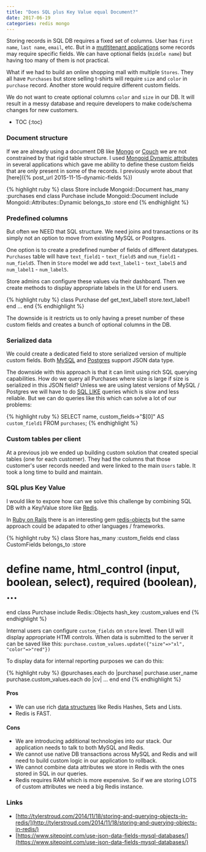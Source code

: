 ```yaml
---
title: "Does SQL plus Key Value equal Document?"
date: 2017-06-19
categories: redis mongo
---
```


Storing records in SQL DB requires a fixed set of columns.  User has `first name`, `last name`, `email`, etc.  But in a [mutltitenant applications](https://en.wikipedia.org/wiki/Multitenancy) some records may require specific fields.  We can have optional fields (`middle name`) but having too many of them is not practical.

What if we had to build an online shopping mall with multiple `Stores`.  They all have `Purchases` but store selling t-shirts will require `size` and `color` in `purchase` record.  Another store would require different custom fields.  

We do not want to create optional columns `color` and `size` in our DB.  It will result in a messy database and require developers to make code/schema changes for new customers.  

* TOC
{:toc}

### Document structure

If we are already using a document DB like [Mongo](https://www.mongodb.com) or [Couch](http://couchdb.apache.org/) we are not constrained by that rigid table structure.  I used [Mongoid Dynamic attributes](http://www.rubydoc.info/github/mongoid/mongoid/Mongoid/Attributes/Dynamic) in several applications which gave me ability to define these custom fields that are only present in some of the records.  I previously wrote about that [here]({% post_url 2015-11-15-dynamic-fields %})

{% highlight ruby %}
class Store
  include Mongoid::Document
  has_many :purchases
end
class Purchase
  include Mongoid::Document
  include Mongoid::Attributes::Dynamic
  belongs_to :store
end
{% endhighlight %}

### Predefined columns

But often we NEED that SQL structure.  We need joins and transactions or its simply not an option to move from existing MySQL or Postgres.  

One option is to create a predefined number of fields of different datatypes.  `Purchases` table will have `text_field1` - `text_field5` and `num_field1` - `num_field5`.  Then in `Store` model we add `text_label1` - `text_label5` and `num_label1` - `num_label5`.  

Store admins can configure these values via their dashboard.  Then we create methods to display appropriate labels in the UI for end users.  

{% highlight ruby %}
class Purchase
  def get_text_label1
    store.text_label1
  end
  ...
end
{% endhighlight %}

The downside is it restricts us to only having a preset number of these custom fields and creates a bunch of optional columns in the DB.  

### Serialized data

We could create a dedicated field to store serialized version of multiple custom fields.  Both [MySQL](https://dev.mysql.com/doc/refman/5.7/en/json.html) and [Postgres](https://www.postgresql.org/docs/9.3/static/functions-json.html) support JSON data type.  

The downside with this approach is that it can limit using rich SQL querying capabilities.  How do we query all Purchases where size is large if size is serialized in this JSON field?  Unless we are using latest versions of MySQL / Postgres we will have to do [SQL LIKE](http://www.tutorialspoint.com/sql/sql-like-clause.htm) queries which is slow and less reliable.  But we can do queries like this which can solve a lot of our problems:

{% highlight ruby %}
SELECT name, custom_fields->"$[0]" AS `custom_field1` FROM `purchases`;
{% endhighlight %}

### Custom tables per client

At a previous job we ended up building custom solution that created special tables (one for each customer).  They had the columns that those customer's user records needed and were linked to the main `Users` table.  It took a long time to build and maintain.  

### SQL plus Key Value

I would like to expore how can we solve this challenge by combining SQL DB with a Key/Value store like [Redis](http://redis.io/).  

In [Ruby on Rails](http://rubyonrails.org/) there is an interesting gem [redis-objects](https://github.com/nateware/redis-objects) but the same approach could be adapated to other languages / frameworks.  

{% highlight ruby %}
class Store
  has_many :custom_fields
end
class CustomFields
  belongs_to :store
  # define name, html_control (input, boolean, select), required (boolean), ...
end
class Purchase
  include Redis::Objects
  hash_key :custom_values
end
{% endhighlight %}

Internal users can configure `custom_fields` on `store` level.  Then UI will display appropriate HTMl controls.  When data is submitted to the server it can be saved like this:  `purchase.custom_values.update({"size"=>"xl", "color"=>"red"})`

To display data for internal reporting purposes we can do this:

{% highlight ruby %}
@purchases.each do |purchase|
  purchase.user_name
  purchase.custom_values.each do |cv|
    ...
  end
end
{% endhighlight %}

#### Pros

* We can use rich [data structures](http://redis.io/topics/data-types) like Redis Hashes, Sets and Lists.
* Redis is FAST.  

#### Cons

* We are introducing additional technologies into our stack.  Our application needs to talk to both MySQL and Redis.  
* We cannot use native DB transactions across MySQL and Redis and will need to build custom logic in our application to rollback.  
* We cannot combine data attributes we store in Redis with the ones stored in SQL in our queries.  
* Redis requires RAM which is more expensive.  So if we are storing LOTS of custom attributes we need a big Redis instance.  

### Links

* [http://tylerstroud.com/2014/11/18/storing-and-querying-objects-in-redis/](http://tylerstroud.com/2014/11/18/storing-and-querying-objects-in-redis/)
* [https://www.sitepoint.com/use-json-data-fields-mysql-databases/](https://www.sitepoint.com/use-json-data-fields-mysql-databases/)
